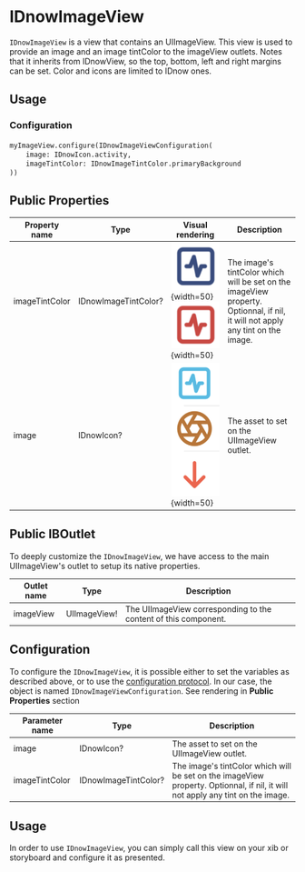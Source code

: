 # IDnowImageView
`IDnowImageView` is a view that contains an UIImageView. 
This view is used to provide an image and an image tintColor to the imageView outlets.
Notes that it inherits from IDnowView, so the top, bottom, left and right margins can be set.
Color and icons are limited to IDnow ones.

## Usage
### Configuration
```
myImageView.configure(IDnowImageViewConfiguration(
    image: IDnowIcon.activity,
    imageTintColor: IDnowImageTintColor.primaryBackground
))
```

## Public Properties
| Property name | Type | Visual rendering | Description |
| --- | --- | --- | --- |
| imageTintColor | IDnowImageTintColor? | ![tint color 1](img/IDnowImageView/activity_color1.png "With header"){width=50}![tint color 2](img/IDnowImageView/activity_color2.png "With header"){width=50}| The image's tintColor which will be set on the imageView property. Optionnal, if nil, it will not apply any tint on the image. |
| image | IDnowIcon? | ![icons example](img/IDnowImageView/icons_list.png "With header"){width=50} | The asset to set on the UIImageView outlet. |

## Public IBOutlet
To deeply customize the `IDnowImageView`, we have access to the main UIImageView's outlet to setup its native properties.         

| Outlet name | Type | Description |
| --- | --- | --- |
| imageView | UIImageView! | The UIImageView corresponding to the content of this component. |

## Configuration
To configure the `IDnowImageView`, it is possible either to set the variables as described above, or to use the [configuration protocol](./View%20Configuration.md). In our case, the object is named `IDnowImageViewConfiguration`. See rendering in **Public Properties** section         

| Parameter name | Type | Description |
| --- | --- | --- |
| image | IDnowIcon? | The asset to set on the UIImageView outlet. 
| imageTintColor | IDnowImageTintColor?    | The image's tintColor which will be set on the imageView property. Optionnal, if nil, it will not apply any tint on the image. |

## Usage
In order to use `IDnowImageView`, you can simply call this view on your xib or storyboard and configure it as presented.
                                                                                                                                                                                                                                                                            
